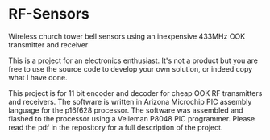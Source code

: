 # RF-Sensors
Wireless church tower bell sensors using an inexpensive 433MHz OOK transmitter and receiver

This is a project for an electronics enthusiast. It's not a product but you are free to use the source code to develop your own solution, or indeed copy what I have done.

This project is for 11 bit encoder and decoder for cheap OOK RF transmitters and receivers.
The software is written in Arizona Microchip PIC assembly language for the p16f628 processor.
The software was assembled and flashed to the processor using a Velleman P8048 PIC programmer.
Please read the pdf in the repository for a full description of the project.
